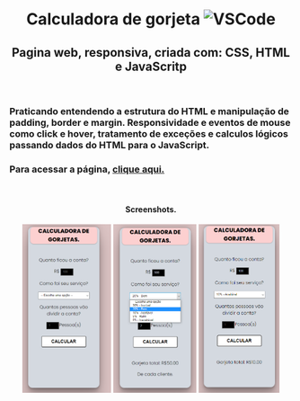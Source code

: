 <body>
    <h1 align="center">Calculadora de gorjeta <img src="https://img.shields.io/badge/Made%20for-VSCode-1f425f.svg" alt="VSCode" height="25"> </h1> 
<h2 align="center">Pagina web, responsiva, criada com: CSS, HTML e JavaScritp</h2>
<br>

<h3>Praticando entendendo a estrutura do HTML e manipulação de padding, border e margin. Responsividade e eventos de mouse como click e hover, tratamento de exceções e calculos lógicos passando dados do HTML para o JavaScript.<h3>

<h3><span>Para acessar a página, </span> <a href="https://kleitonmq.github.io/Calculagorjeta/">clique aqui.</a></h3>
<br>
<h4 align="center">Screenshots.</h4>
<div align="center">
<img src="src/Screenshot/Screenshot1.png" alt="Exemplo1" height="300">
<img src="src/Screenshot/Screenshot2.png" alt="Exemplo2" height="300">
<img src="src/Screenshot/Screenshot3.png" alt="exemplo3" height="300">
</div>

</body>
